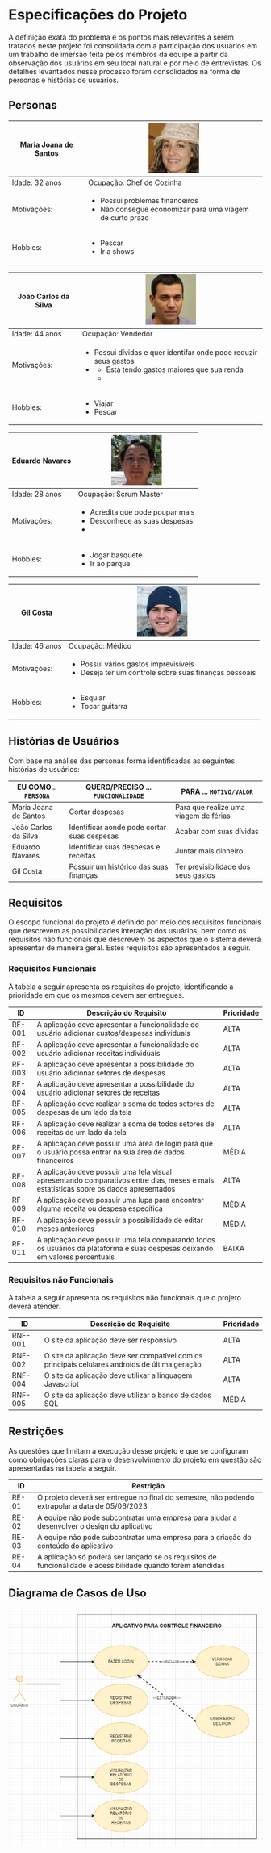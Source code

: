 # Especificações do Projeto

A definição exata do problema e os pontos mais relevantes a serem tratados neste projeto foi consolidada com a participação dos usuários em um trabalho de imersão feita pelos membros da equipe a partir da observação dos usuários em seu local natural e por meio de entrevistas. Os detalhes levantados nesse processo foram consolidados na forma de personas e histórias de usuários. 

## Personas

|Maria Joana de Santos|<img src="Maria_Joana_da_Silva.jpg" width="100">|
|---|---| 
|Idade: 32 anos|Ocupação: Chef de Cozinha|
|Motivações: | <ul><li>Possui problemas financeiros</li><li> Não consegue economizar para uma viagem de curto prazo</li></ul>|
|Hobbies:|<ul><li>Pescar</li><li>Ir a shows</li></ul>|

|João Carlos da Silva|<img src="Joao_Carlos_da_Silva.jpg" width="100">|
|---|---| 
|Idade: 44 anos|Ocupação: Vendedor|
|Motivações: | <ul><li>Possui dívidas e quer identifar onde pode reduzir seus gastos</li><li> <ul><li>Está tendo gastos maiores que sua renda </li><li>|
|Hobbies:|<ul><li>Viajar</li><li>Pescar</li></ul>|

|Eduardo Navares|<img src="Eduardo_Navares.jpg" width="100">|
|---|---| 
|Idade: 28 anos|Ocupação: Scrum Master|
|Motivações: | <ul><li> Acredita que pode poupar mais</li><li> Desconhece as suas despesas</li><li>
|Hobbies:|<ul><li>Jogar basquete</li><li>Ir ao parque</li></ul>|

|Gil Costa|<img src="Gil_Costa.jpg" width="100">|
|---|---| 
|Idade: 46 anos|Ocupação: Médico|
|Motivações: | <ul><li>Possui vários gastos imprevisíveis</li><li> Deseja ter um controle sobre suas finanças pessoais</li></ul>|
|Hobbies:|<ul><li>Esquiar </li><li>Tocar guitarra</li></ul>|


## Histórias de Usuários

Com base na análise das personas forma identificadas as seguintes histórias de usuários:

|EU COMO... `PERSONA`| QUERO/PRECISO ... `FUNCIONALIDADE` |PARA ... `MOTIVO/VALOR`                 |
|--------------------|------------------------------------|----------------------------------------|
| Maria Joana de Santos  |	Cortar despesas                   |	Para que realize uma viagem de férias  |
| João Carlos da Silva | Identificar aonde pode cortar suas despesas   | Acabar com suas dívidas          |
| Eduardo Navares  | Identificar suas despesas e receitas      | Juntar mais dinheiro                 |
| Gil   Costa   | Possuir um histórico das suas finanças     | Ter previsibilidade dos seus gastos |


## Requisitos

O escopo funcional do projeto é definido por meio dos requisitos funcionais que descrevem as possibilidades interação dos usuários, bem como os requisitos não funcionais que descrevem os aspectos que o sistema deverá apresentar de maneira geral. Estes requisitos são apresentados a seguir.

### Requisitos Funcionais

A tabela a seguir apresenta os requisitos do projeto, identificando a prioridade em que os mesmos devem ser entregues.

|ID    | Descrição do Requisito  | Prioridade |
|------|-----------------------------------------|----|
| RF-001 | A aplicação deve apresentar a funcionalidade do usuário  adicionar custos/despesas individuais        | ALTA | 
| RF-002 | A aplicação deve apresentar a funcionalidade do usuário  adicionar receitas individuais               | ALTA |
| RF-003 | A aplicação deve apresentar a possibilidade do usuário  adicionar setores de despesas                 | ALTA |
| RF-004 | A aplicação deve apresentar a possibilidade do usuário adicionar setores de receitas                  | ALTA |
| RF-005 | A aplicação deve realizar a soma de todos setores de despesas de um lado da tela                      | ALTA |
| RF-006 | A aplicação deve realizar a soma de todos setores de receitas de um lado da tela                      | ALTA |
| RF-007 | A aplicação deve possuir uma área de login para que o usuário possa entrar na sua área de dados financeiros           | MÉDIA |
| RF-008 | A aplicação deve possuir uma tela visual apresentando comparativos entre dias, meses e mais estatísticas sobre os dados apresentados | ALTA |
| RF-009 | A aplicação deve possuir uma lupa para encontrar alguma receita ou despesa específica | MÉDIA |
| RF-010 | A aplicação deve possuir a possibilidade de editar meses anteriores  | MÉDIA |
| RF-011 | A aplicação deve possuir uma tela comparando todos os usuários da plataforma e suas despesas deixando em valores percentuais |BAIXA|


### Requisitos não Funcionais

A tabela a seguir apresenta os requisitos não funcionais que o projeto deverá atender.

|ID     | Descrição do Requisito  |Prioridade |
|-------|-------------------------|----|
|RNF-001| O site da aplicação deve ser responsivo | ALTA | 
|RNF-002| O site da aplicação deve ser compatível com os principais celulares androids de última geração | ALTA | 
|RNF-004| O site da aplicação deve utilixar a linguagem Javascript | ALTA |
|RNF-005| O site da aplicação deve utilizar o banco de dados SQL | MÉDIA |

## Restrições

As questões que limitam a execução desse projeto e que se configuram como obrigações claras para o desenvolvimento do projeto em questão são apresentadas na tabela a seguir. 

|ID   | Restrição                                             |
|-----|-------------------------------------------------------|
|RE-01| O projeto deverá ser entregue no final do semestre, não podendo extrapolar a data de 05/06/2023 |
|RE-02| A equipe não pode subcontratar uma empresa para ajudar a desenvolver o design do aplicativo |
|RE-03| A equipe não pode subcontratar uma empresa para a criação do conteúdo do aplicativo |
|RE-04| A aplicação só poderá ser lançado se os requisitos de funcionalidade e acessibilidade quando forem atendidas |

## Diagrama de Casos de Uso

![Diagrama de Casos de Uso](DiagramaCasoDeUso.jpeg)
